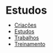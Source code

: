 # Estudos

<!DOCTYPE html>
<html lang="en">
<head>
    <meta charset="UTF-8">
    <meta http-equiv="X-UA-Compatible" content="IE=edge">
    <meta name="viewport" content="width=device-width, initial-scale=1.0">
    <title>Document</title>
    <style>
        * {
    margin: 0px;
    padding: 0px;
}

body {
    background-color: rgb(44, 43, 47);
    text-align: center;
}

main {
    text-align: center;
    margin: auto;
}

h1 {
    font-family: Verdana, Geneva, Tahoma, sans-serif;
    color: white;
}

ul{
    padding: 30px;
    margin: 20px;
    background-color: rgb(76, 76, 77);
    display: inline-block;
    text-decoration: none;
}

ul li {

}

ul li a {
    font-family: Verdana, Geneva, Tahoma, sans-serif;
    color: rgb(182, 182, 182);
    text-decoration: none;
}

a:hover {
    color: aliceblue;
}
    </style>
</head>
<body>
    <main>
        <ul>
            <li><a href="Criacoes/" target="_blank" rel="next">Criações</a></li>
            <li><a href="Estudos/" target="_blank" rel="next">Estudos</a></li>
            <li><a href="Trabalhos/" target="_blank" rel-="next">Trabalhos</a></li>
            <li><a href="Treinamento/" target="_blank" ral="next">Treinamento</a></li>
        </ul>
    </main>
</body>
</html>
